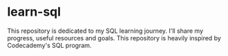 # learn-sql
This repository is dedicated to my SQL learning journey. I'll share my progress, useful resources and goals.  This repository is heavily inspired by Codecademy's SQL program.
